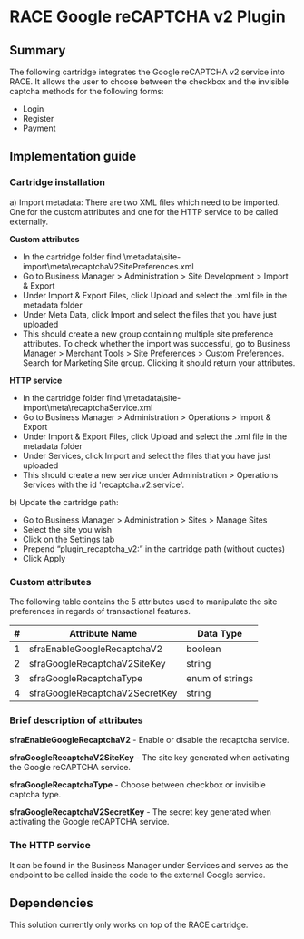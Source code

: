 # RACE Google reCAPTCHA v2 Plugin

## Summary

The following cartridge integrates the Google reCAPTCHA v2 service into RACE. It allows the user to choose between the checkbox and the invisible captcha methods for the following forms:
- Login
- Register
- Payment

## Implementation guide

### Cartridge installation

a)	Import metadata:
There are two XML files which need to be imported. One for the custom attributes and one for the HTTP service to be called externally.

**Custom attributes**
-	In the cartridge folder find \metadata\site-import\meta\recaptchaV2SitePreferences.xml
-	Go to Business Manager > Administration > Site Development > Import & Export
-	Under Import & Export Files, click Upload and select the .xml file in the metadata folder
-	Under Meta Data, click Import and select the files that you have just uploaded
-	This should create a new group containing multiple site preference attributes. To check whether the import was successful, go to Business Manager > Merchant Tools > Site Preferences > Custom Preferences. Search for Marketing Site group. Clicking it should return your attributes.

**HTTP service**
-	In the cartridge folder find \metadata\site-import\meta\recaptchaService.xml
-	Go to Business Manager > Administration > Operations > Import & Export
-	Under Import & Export Files, click Upload and select the .xml file in the metadata folder
-	Under Services, click Import and select the files that you have just uploaded
-	This should create a new service under Administration > Operations Services with the id 'recaptcha.v2.service'.

b)	Update the cartridge path:
-	Go to Business Manager > Administration > Sites > Manage Sites
-	Select the site you wish
-	Click on the Settings tab
-	Prepend “plugin_recaptcha_v2:” in the cartridge path (without quotes)
-	Click Apply

### Custom attributes

The following table contains the 5 attributes used to manipulate the site preferences in regards of transactional features.

|#|Attribute Name|Data Type|
|---|---|---|
|1|sfraEnableGoogleRecaptchaV2|boolean|
|2|sfraGoogleRecaptchaV2SiteKey|string|
|3|sfraGoogleRecaptchaType|enum of strings|
|4|sfraGoogleRecaptchaV2SecretKey|string|

### Brief description of attributes

**sfraEnableGoogleRecaptchaV2** - Enable or disable the recaptcha service.

**sfraGoogleRecaptchaV2SiteKey** - The site key generated when activating the Google reCAPTCHA service.

**sfraGoogleRecaptchaType** - Choose between checkbox or invisible captcha type.

**sfraGoogleRecaptchaV2SecretKey** - The secret key generated when activating the Google reCAPTCHA service.

### The HTTP service

It can be found in the Business Manager under Services and serves as the endpoint to be called inside the code to the external Google service.

## Dependencies

This solution currently only works on top of the RACE cartridge.
